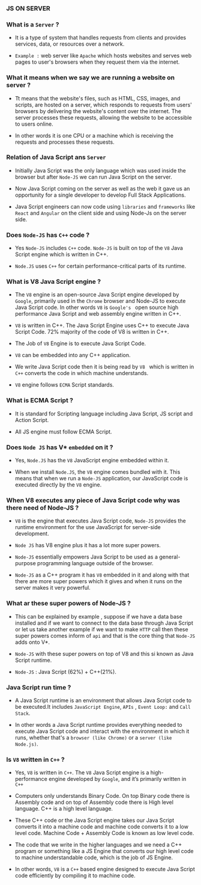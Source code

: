 ### JS ON SERVER 

### What is a `Server` ?

- It  is a type of system that handles requests from clients and provides services, data, or resources over a network.

- `Example :` web server like `Apache` which hosts websites and serves web pages to user's browsers when they request them via the internet.

### What it means when we say we are running a website on server ?

- Tt means that the website's files, such as HTML, CSS, images, and scripts, are hosted on a server, which responds to requests from users' browsers by delivering the website's content over the internet. The server processes these requests, allowing the website to be accessible to users online.

- In other words it is one CPU  or a machine which is receiving the requests and processes these requests.


### Relation of Java Script ans `Server` 

- Initially Java Script was the only language which was used inside the browser but after `Node-JS` we can run Java Script on the server.

- Now Java Script coming on the server as well as the web it gave us an opportunity for a single developer to develop Full Stack Applications.

- Java Script engineers can now code using `libraries` and `frameworks` like `React` and `Angular` on the client side and using Node-Js on the server side.

### Does `Node-JS` has `C++` code ?

- Yes `Node-JS` includes `C++` code. `Node-JS` is built on top of the `V8` Java Script engine which is written in C++.

- `Node.JS` uses `C++` for certain performance-critical parts of its runtime.

### What is V8 Java Script engine ?

- The `V8` engine is an open-source Java Script engine developed by `Google`, primarily used in the `Chrome` browser and Node-JS to execute Java Script code. In other words `V8` is `Google's ` open source high performance Java Script and web assembly engine written in C++. 

- `V8`  is written in C++. The Java Script Engine uses C++ to execute Java Script Code. 72% majority of the code of V8 is written in C++.

- The Job of `V8` Engine is to execute Java Script Code.

- `V8` can be embedded into any C++ application.

- We write Java Script code then it is being read by `V8 ` which is written in `C++` converts the code in which machine understands.

- `V8` engine follows `ECMA` Script standards.

### What is ECMA Script ?

- It is standard for Scripting language including Java Script, JS script and Action Script.

- All JS engine must follow ECMA Script.


### Does `Node JS` has V* `embedded` on it ?

- Yes, `Node.JS` has the `V8` JavaScript engine embedded within it. 

- When we install `Node.JS`, the `V8` engine comes bundled with it. This means that when we run a `Node-JS` application, our JavaScript code is executed directly by the `V8` engine.


### When V8 executes any piece of Java Script code why was there need of Node-JS ?

- `V8` is the engine that executes Java Script code, `Node-JS` provides the runtime environment for the use JavaScript for server-side development.

- `Node JS` has V8 engine plus it has a lot more super powers.

- `Node-JS` essentially empowers Java Script to be used as a general-purpose programming language outside of the browser.

- `Node-JS` as a C++ program it has `V8` embedded in it and along with that there are more super powers which it gives and when it runs on the server makes it very powerful.

### What ar these super powers of Node-JS ?

- This can be explained by example , suppose if we have a data base  installed and if we want to connect to the data base through Java Script or let us take another example if we want to make `HTTP` call then these super powers comes inform of `api` and that is the core thing that `Node-JS` adds onto V*.

- `Node-JS` with these super powers on top of V8 and this si known as Java Script runtime.

- `Node-JS` : Java Script (62%) + C++(21%).


### Java Script run time ?

- A Java Script runtime is an environment that allows Java Script code to be executed.It includes `JavaScript Engine`, `APIs` , `Event Loop:` and `Call Stack`.

- In other words a Java Script runtime provides everything needed to execute Java Script code and interact with the environment in which it runs, whether that's a `browser (like Chrome)` or a `server (like Node.js)`.

### Is `V8` written in `C++` ?

- Yes, `V8` is written in `C++`. The `V8` Java Script engine is a high-performance engine developed by `Google`, and it’s primarily written in `C++` 

- Computers only understands Binary Code. On top Binary code there is Assembly code and on top of Assembly code there is High level language. C++ is a high level language.

- These C++ code or the Java Script engine takes our Java Script  converts it into a machine code and machine code converts it to a low level code. Machine Code + Assembly Code is known as low level code.

- The code that we write in the higher languages and we need a C++ program or something like a JS Engine that converts our high level code to machine understandable code, which is the job of JS Engine.

- In other words, `V8` is a `C++` based engine designed to execute Java Script code efficiently by compiling it to machine code.











